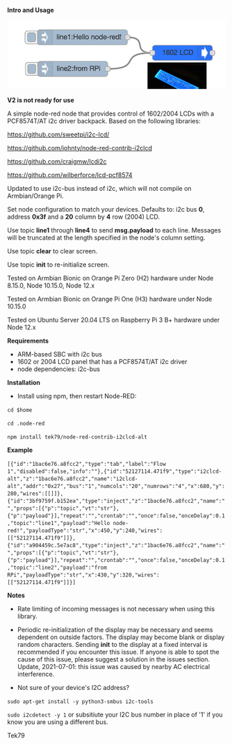 ****Intro and Usage****

![img here](img01.png)

****V2 is not ready for use****

A simple node-red node that provides control of 1602/2004 LCDs with a PCF8574T/AT i2c driver backpack. Based on the following libraries:

https://github.com/sweetpi/i2c-lcd/

https://github.com/johnty/node-red-contrib-i2clcd

https://github.com/craigmw/lcdi2c

https://github.com/wilberforce/lcd-pcf8574

Updated to use i2c-bus instead of i2c, which will not compile on Armbian/Orange Pi.

Set node configuration to match your devices. Defaults to: i2c bus **0**, address **0x3f** and a **20** column by **4** row (2004) LCD.

Use topic **line1** through **line4** to send **msg.payload** to each line. Messages will be truncated at the length specified in the node's column setting.

Use topic **clear** to clear screen. 

Use topic **init** to re-initialize screen. 

Tested on Armbian Bionic on Orange Pi Zero (H2) hardware under Node 8.15.0, Node 10.15.0, Node 12.x

Tested on Armbian Bionic on Orange Pi One (H3) hardware under Node 10.15.0

Tested on Ubuntu Server 20.04 LTS on Raspberry Pi 3 B+ hardware under Node 12.x

****Requirements****

- ARM-based SBC with i2c bus
- 1602 or 2004 LCD panel that has a PCF8574T/AT i2c driver
- node dependencies: i2c-bus

****Installation****

- Install using npm, then restart Node-RED:

`cd $home`

`cd .node-red`

`npm install tek79/node-red-contrib-i2clcd-alt`

****Example****

`[{"id":"1bac6e76.a8fcc2","type":"tab","label":"Flow 1","disabled":false,"info":""},{"id":"52127114.471f9","type":"i2clcd-alt","z":"1bac6e76.a8fcc2","name":"i2clcd-alt","addr":"0x27","bus":"1","numcols":"20","numrows":"4","x":680,"y":280,"wires":[[]]},{"id":"3bf9759f.b152ea","type":"inject","z":"1bac6e76.a8fcc2","name":"","props":[{"p":"topic","vt":"str"},{"p":"payload"}],"repeat":"","crontab":"","once":false,"onceDelay":0.1,"topic":"line1","payload":"Hello node-red!","payloadType":"str","x":450,"y":240,"wires":[["52127114.471f9"]]},{"id":"a904459c.5e7ac8","type":"inject","z":"1bac6e76.a8fcc2","name":"","props":[{"p":"topic","vt":"str"},{"p":"payload"}],"repeat":"","crontab":"","once":false,"onceDelay":0.1,"topic":"line2","payload":"from RPi","payloadType":"str","x":430,"y":320,"wires":[["52127114.471f9"]]}]`

****Notes****

- Rate limiting of incoming messages is not necessary when using this library.

- Periodic re-initialization of the display may be necessary and seems dependent on outside factors. The display may become blank or display random characters. Sending **init** to the display at a fixed interval is recommended if you encounter this issue. If anyone is able to spot the cause of this issue, please suggest a solution in the issues section. Update, 2021-07-01: this issue was caused by nearby AC electrical interference.

- Not sure of your device's I2C address?

`sudo apt-get install -y python3-smbus i2c-tools`

`sudo i2cdetect -y 1` or subsitiute your I2C bus number in place of '1' if you know you are using a different bus.

Tek79
